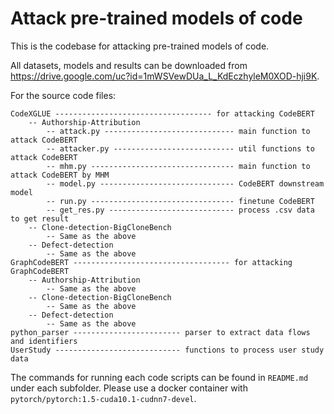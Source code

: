 # Attack pre-trained models of code

This is the codebase for attacking pre-trained models of code.

All datasets, models and results can be downloaded from https://drive.google.com/uc?id=1mWSVewDUa_L_KdEczhyleM0XOD-hji9K.

For the source code files:

```
CodeXGLUE ----------------------------------- for attacking CodeBERT
    -- Authorship-Attribution
        -- attack.py ----------------------------- main function to attack CodeBERT
        -- attacker.py --------------------------- util functions to attack CodeBERT
        -- mhm.py -------------------------------- main function to attack CodeBERT by MHM
        -- model.py ------------------------------ CodeBERT downstream model
        -- run.py -------------------------------- finetune CodeBERT
        -- get_res.py ---------------------------- process .csv data to get result
    -- Clone-detection-BigCloneBench
        -- Same as the above
    -- Defect-detection
        -- Same as the above
GraphCodeBERT ----------------------------------- for attacking GraphCodeBERT
    -- Authorship-Attribution
        -- Same as the above
    -- Clone-detection-BigCloneBench
        -- Same as the above
    -- Defect-detection
        -- Same as the above
python_parser ------------------------ parser to extract data flows and identifiers
UserStudy ---------------------------- functions to process user study data
```

The commands for running each code scripts can be found in `README.md` under each subfolder. Please use a docker container with `pytorch/pytorch:1.5-cuda10.1-cudnn7-devel`.

